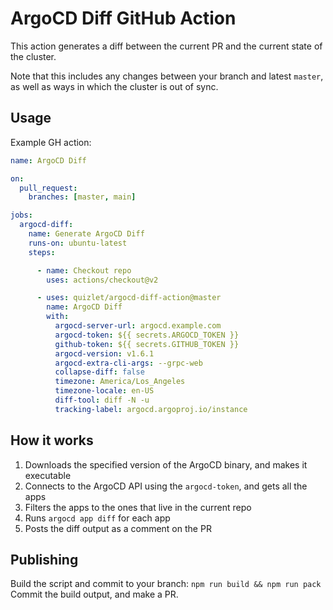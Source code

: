 # ArgoCD Diff GitHub Action

This action generates a diff between the current PR and the current state of the cluster. 

Note that this includes any changes between your branch and latest `master`, as well as ways in which the cluster is out of sync. 

## Usage

Example GH action:
```yaml
name: ArgoCD Diff

on:
  pull_request:
    branches: [master, main]

jobs:
  argocd-diff:
    name: Generate ArgoCD Diff
    runs-on: ubuntu-latest
    steps:

      - name: Checkout repo
        uses: actions/checkout@v2

      - uses: quizlet/argocd-diff-action@master
        name: ArgoCD Diff
        with:
          argocd-server-url: argocd.example.com
          argocd-token: ${{ secrets.ARGOCD_TOKEN }}
          github-token: ${{ secrets.GITHUB_TOKEN }}
          argocd-version: v1.6.1
          argocd-extra-cli-args: --grpc-web
          collapse-diff: false
          timezone: America/Los_Angeles
          timezone-locale: en-US
          diff-tool: diff -N -u
          tracking-label: argocd.argoproj.io/instance

```

## How it works

1. Downloads the specified version of the ArgoCD binary, and makes it executable
2. Connects to the ArgoCD API using the `argocd-token`, and gets all the apps
3. Filters the apps to the ones that live in the current repo
4. Runs `argocd app diff` for each app
5. Posts the diff output as a comment on the PR

## Publishing

Build the script and commit to your branch:
`npm run build && npm run pack`
Commit the build output, and make a PR.
